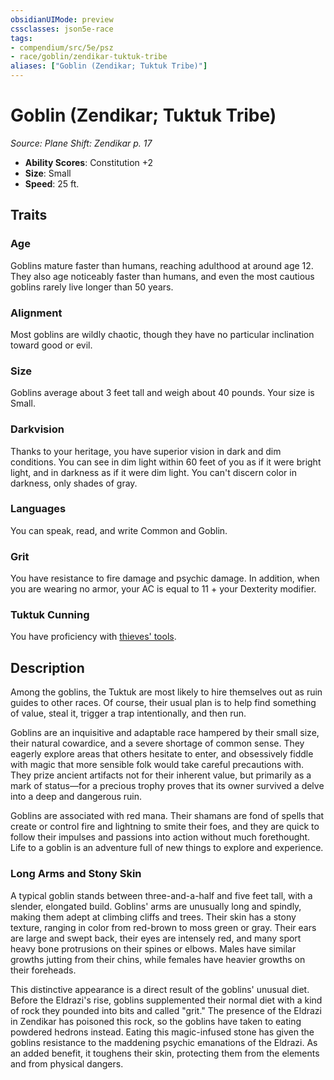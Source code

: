```yaml
---
obsidianUIMode: preview
cssclasses: json5e-race
tags:
- compendium/src/5e/psz
- race/goblin/zendikar-tuktuk-tribe
aliases: ["Goblin (Zendikar; Tuktuk Tribe)"]
---
```

# Goblin (Zendikar; Tuktuk Tribe)
*Source: Plane Shift: Zendikar p. 17*  

- **Ability Scores**: Constitution +2
- **Size**: Small
- **Speed**: 25 ft.

## Traits

### Age

Goblins mature faster than humans, reaching adulthood at around age 12. They also age noticeably faster than humans, and even the most cautious goblins rarely live longer than 50 years.

### Alignment

Most goblins are wildly chaotic, though they have no particular inclination toward good or evil.

### Size

Goblins average about 3 feet tall and weigh about 40 pounds. Your size is Small.

### Darkvision

Thanks to your heritage, you have superior vision in dark and dim conditions. You can see in dim light within 60 feet of you as if it were bright light, and in darkness as if it were dim light. You can't discern color in darkness, only shades of gray.

### Languages

You can speak, read, and write Common and Goblin.

### Grit

You have resistance to fire damage and psychic damage. In addition, when you are wearing no armor, your AC is equal to 11 + your Dexterity modifier.

### Tuktuk Cunning

You have proficiency with [thieves' tools](2-Mechanics/CLI/items/thieves-tools.md).

## Description

Among the goblins, the Tuktuk are most likely to hire themselves out as ruin guides to other races. Of course, their usual plan is to help find something of value, steal it, trigger a trap intentionally, and then run.

Goblins are an inquisitive and adaptable race hampered by their small size, their natural cowardice, and a severe shortage of common sense. They eagerly explore areas that others hesitate to enter, and obsessively fiddle with magic that more sensible folk would take careful precautions with. They prize ancient artifacts not for their inherent value, but primarily as a mark of status—for a precious trophy proves that its owner survived a delve into a deep and dangerous ruin.

Goblins are associated with red mana. Their shamans are fond of spells that create or control fire and lightning to smite their foes, and they are quick to follow their impulses and passions into action without much forethought. Life to a goblin is an adventure full of new things to explore and experience.

### Long Arms and Stony Skin

A typical goblin stands between three-and-a-half and five feet tall, with a slender, elongated build. Goblins' arms are unusually long and spindly, making them adept at climbing cliffs and trees. Their skin has a stony texture, ranging in color from red-brown to moss green or gray. Their ears are large and swept back, their eyes are intensely red, and many sport heavy bone protrusions on their spines or elbows. Males have similar growths jutting from their chins, while females have heavier growths on their foreheads.

This distinctive appearance is a direct result of the goblins' unusual diet. Before the Eldrazi's rise, goblins supplemented their normal diet with a kind of rock they pounded into bits and called "grit." The presence of the Eldrazi in Zendikar has poisoned this rock, so the goblins have taken to eating powdered hedrons instead. Eating this magic-infused stone has given the goblins resistance to the maddening psychic emanations of the Eldrazi. As an added benefit, it toughens their skin, protecting them from the elements and from physical dangers.